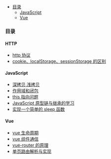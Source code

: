 <!-- START doctoc generated TOC please keep comment here to allow auto update -->
<!-- DON'T EDIT THIS SECTION, INSTEAD RE-RUN doctoc TO UPDATE -->

- [目录](#%E7%9B%AE%E5%BD%95)
  - [JavaScript](#javascript)
  - [Vue](#vue)

<!-- END doctoc generated TOC please keep comment here to allow auto update -->

### 目录

#### HTTP

- [http 协议](./http/http协议.md)
- [cookie、localStorage、sessionStorage 的区别](./http/cookie和token认证.md)

#### JavaScript

- [深拷贝,浅拷贝](./js/深拷贝,浅拷贝.md)
- [作用域和闭包](./js/作用域与闭包.md)
- [this 指向问题](./js/this指向问题以及call,apply,bind的区别.md)
- [JavaScript 原型链与继承的学习](./js/js原型链与继承.md)
- [实现一个简单的 sleep 函数](./js/实现一个简单的sleep函数.md)

#### Vue

- [vue 生命周期](./vue/vue生命周期.md)
- [vue 组件通信](./vue/vue组件通信.md)
- [vue-router 的原理](./vue/vue-router.md)
- [单页路由解析与实现](https://github.com/chenqf/frontEndBlog/issues/11)
